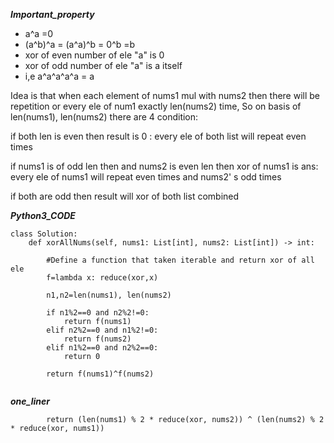 ***Important_property***
* a^a =0
* (a^b)^a = (a^a)^b = 0^b =b
* xor of even number of ele "a" is 0 
* xor of odd number of ele "a" is a itself
* i,e a^a^a^a^a = a

Idea is that when each element of nums1 mul with nums2 then there will be repetition or every ele of num1 exactly len(nums2) time,
So on basis of len(nums1), len(nums2) there are 4 condition:

if both len is even then result is 0 :
    every ele of both list will repeat even times

if nums1 is of odd len then and nums2 is even len then xor of nums1 is ans:
	every ele of nums1 will repeat even times and nums2' s odd times

if both are odd then result will xor of both list combined

***Python3_CODE***

```
class Solution:
    def xorAllNums(self, nums1: List[int], nums2: List[int]) -> int:
        
        #Define a function that taken iterable and return xor of all ele       
        f=lambda x: reduce(xor,x)
        
        n1,n2=len(nums1), len(nums2)
        
        if n1%2==0 and n2%2!=0:
            return f(nums1)
        elif n2%2==0 and n1%2!=0:
            return f(nums2)
        elif n1%2==0 and n2%2==0:
            return 0
        
        return f(nums1)^f(nums2)
		
```

***one_liner***

```
		return (len(nums1) % 2 * reduce(xor, nums2)) ^ (len(nums2) % 2 * reduce(xor, nums1))
```
